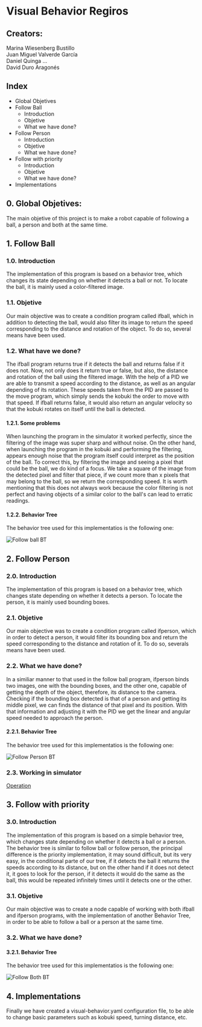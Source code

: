 # Visual Behavior Regiros

## Creators:
Marina Wiesenberg Bustillo <br />
Juan Miguel Valverde García <br />
Daniel Quinga ... <br />
David Duro Aragonés <br />

## Index
   - Global Objetives
   - Follow Ball 
     - Introduction 
     - Objetive 
     - What we have done? 
   - Follow Person 
     - Introduction 
     - Objetive 
     - What we have done? 
   - Follow with priority 
     - Introduction 
     - Objetive 
     - What we have done? 
   - Implementations 
   
## 0. Global Objetives: 
The main objetive of this project is to make a robot capable of following a ball, a person and both at the same time.
   
## 1. Follow Ball

### 1.0. Introduction
   The implementation of this program is based on a behavior tree, which changes its state depending on whether it detects a ball or not. To locate the ball, it is mainly used a color-filtered image.
   
### 1.1. Objetive
   Our main objective was to create a condition program called ifball, which in addition to detecting the ball, would also filter its image to return the speed corresponding to the distance and rotation of the object. To do so, several means have been used.
   
### 1.2. What have we done?
   The ifball program returns true if it detects the ball and returns false if it does not. Now, not only does it return true or false, but also, the distance and rotation of the ball using the filtered image. With the help of a PID we are able to transmit a speed according to the distance, as well as an angular depending of its rotation. These speeds taken from the PID are passed to the move program, which simply sends the kobuki the order to move with that speed. If ifball returns false, it would also return an angular velocity so that the kobuki rotates on itself until the ball is detected.
   
#### 1.2.1. Some problems
   When launching the program in the simulator it worked perfectly, since the filtering of the image was super sharp and without noise. On the other hand, when launching the program in the kobuki and performing the filtering, appears enough noise that the program itself could interpret as the position of the ball. To correct this, by filtering the image and seeing a pixel that could be the ball, we do kind of a focus. We take a square of the image from the detected pixel and filter that piece, if we count more than x pixels that may belong to the ball, so we return the corresponding speed. It is worth mentioning that this does not always work because the color filtering is not perfect and having objects of a similar color to the ball's can lead to erratic readings.

#### 1.2.2. Behavior Tree
   The behavior tree used for this implementatios is the following one:

   ![Follow ball BT](https://i.postimg.cc/qvHpRFxf/bt-ifball.png "Follow ball BT")

## 2. Follow Person
   
### 2.0. Introduction
   The implementation of this program is based on a behavior tree, which changes state depending on whether it detects a person. To locate the person, it is mainly used bounding boxes.

### 2.1. Objetive
   Our main objective was to create a condition program called ifperson, which in order to detect a person, it would filter its bounding box and return the speed corresponding to the distance and rotation of it. To do so, severals means have been used.
   
### 2.2. What we have done?
   In a similiar manner to that used in the follow ball program, ifperson binds two images, one with the bounding boxes, and the other one, capable of getting the depth of the object, therefore, its distance to the camera. Checking if the bounding box detected is that of a person and getting its middle pixel, we can finds the distance of that pixel and its position. With that information and adjusting it with the PID we get the linear and angular speed needed to approach the person.

#### 2.2.1. Behavior Tree
   The behavior tree used for this implementatios is the following one:

   ![Follow Person BT](https://i.postimg.cc/3JvK3hpC/bt-if-person.png "Follow person BT")

### 2.3. Working in simulator
   [Operation](https://urjc-my.sharepoint.com/:v:/g/personal/da_quinga_2020_alumnos_urjc_es/Ed7FduVtF61FijoWPuvrN4UBaSExEh2OFEv1WyQdnvhRlA?e=ohRvtC)
   
## 3. Follow with priority
   
### 3.0. Introduction
   The implementation of this program is based on a simple behavior tree, which changes state depending on whether it detects a ball or a person. The behavior tree is similar to follow ball or follow person, the principal difference is the priority implementation, it may sound difficult, but its very easy, in the conditional parte of our tree, if it detects the ball it returns the speeds according to its distance, but on the other hand if it does not detect it, it goes to look for the person, if it detects it would do the same as the ball, this would be repeated infinitely times until it detects one or the other.
   
### 3.1. Objetive
   Our main objective was to create a node capable of working with both ifball and ifperson programs, with the implementation of another Behavior Tree, in order to be able to follow a ball or a person at the same time. 

### 3.2. What we have done?
   
#### 3.2.1. Behavior Tree
   The behavior tree used for this implementatios is the following one:

   ![Follow Both BT](https://i.postimg.cc/T3jfWctK/bt-if-both.png "Follow both BT")  

## 4. Implementations
   Finally we have created a visual-behavior.yaml configuration file, to be able to change basic parameters such as kobuki speed, turning distance, etc.
